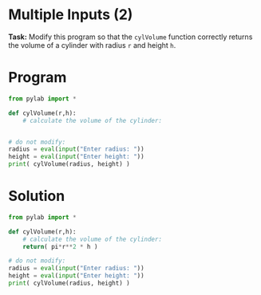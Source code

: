 # Multiple Inputs (2)

**Task:** Modify this program so that the `cylVolume` function correctly returns the volume of a cylinder with radius `r` and height `h`.

# Program
```python
from pylab import *

def cylVolume(r,h):
    # calculate the volume of the cylinder:


# do not modify:
radius = eval(input("Enter radius: "))
height = eval(input("Enter height: "))
print( cylVolume(radius, height) )
```

# Solution
```python
from pylab import *

def cylVolume(r,h):
    # calculate the volume of the cylinder:
    return( pi*r**2 * h )

# do not modify:
radius = eval(input("Enter radius: "))
height = eval(input("Enter height: "))
print( cylVolume(radius, height) )
```
